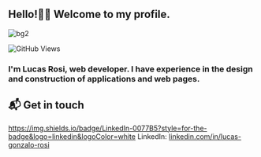 ## Hello!👋🏻 Welcome to my profile.

![bg2](https://user-images.githubusercontent.com/66270940/127021980-be603259-6223-4b57-a62a-07730d03a348.jpg)

![GitHub Views](https://komarev.com/ghpvc/?username=LGRosi&color=2685BF)

### I'm Lucas Rosi, web developer. I have experience in the design and construction of applications and web pages.

## 📬 Get in touch

https://img.shields.io/badge/LinkedIn-0077B5?style=for-the-badge&logo=linkedin&logoColor=white LinkedIn: [linkedin.com/in/lucas-gonzalo-rosi](https://www.linkedin.com/in/lucas-gonzalo-rosi/)













<!--
**LGRosi/LGRosi** is a ✨ _special_ ✨ repository because its `README.md` (this file) appears on your GitHub profile.

Here are some ideas to get you started:

- 🔭 I’m currently working on ...
- 🌱 I’m currently learning ...
- 👯 I’m looking to collaborate on ...
- 🤔 I’m looking for help with ...
- 💬 Ask me about ...
- 📫 How to reach me: ...
- 😄 Pronouns: ...
- ⚡ Fun fact: ...
-->
